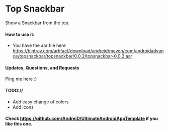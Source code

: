 Top Snackbar
==========================

Show a Snackbar from the top.


#### How to use it:

* You have the aar file here https://bintray.com/artifact/download/andreid/maven/com/androidadvance/topsnackbar/topsnackbar/0.0.2/topsnackbar-0.0.2.aar

#### Updates, Questions, and Requests

Ping me here :)


#### TODO://

* Add easy change of colors
* Add icons


#### Check https://github.com/AndreiD/UltimateAndroidAppTemplate if you like this one.